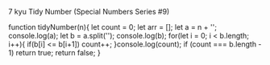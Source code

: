 7 kyu
Tidy Number (Special Numbers Series #9)

function tidyNumber(n){
let count = 0;
let arr = [];
let a = n + '';
  console.log(a);
let b = a.split('');
  console.log(b);
for(let i = 0; i < b.length; i++){
 if(b[i] <= b[i+1])
 count++;
 }console.log(count);
 if (count === b.length - 1) return true;
 return false;
}
